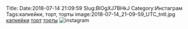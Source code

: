 Title:
Date:2018-07-14 21:09:59
Slug:BlOgXJ7BHkJ
Category:Инстаграм
Tags:капкейки, торт, торты
image:2018-07-14_21-09-59_UTC_tntl.jpg
[капкейки]({tag}капкейки) [торт]({tag}торт) [торты]({tag}торты)
![instagram]({attach}images/2018-07-14_21-09-59_UTC.jpg)
